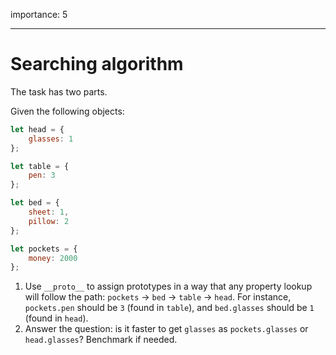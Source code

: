 importance: 5

---

# Searching algorithm

The task has two parts.

Given the following objects:

```js
let head = {
    glasses: 1
};

let table = {
    pen: 3
};

let bed = {
    sheet: 1,
    pillow: 2
};

let pockets = {
    money: 2000
};
```

1. Use `__proto__` to assign prototypes in a way that any property lookup will follow the path: `pockets` -> `bed` -> `table` -> `head`. For instance, `pockets.pen` should be `3` (found in `table`), and `bed.glasses` should be `1` (found in `head`).
2. Answer the question: is it faster to get `glasses` as `pockets.glasses` or `head.glasses`? Benchmark if needed.
